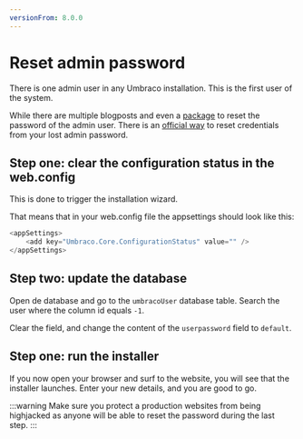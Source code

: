 ```yaml
---
versionFrom: 8.0.0
---
```


# Reset admin password

There is one admin user in any Umbraco installation. This is the first user of the system.

While there are multiple blogposts and even a [package](https://our.umbraco.com/packages/developer-tools/umbraco-admin-reset/) to reset the password of the admin user. There is an [official way](https://twitter.com/Shazwazza/status/1141594930550206464) to reset credentials from your lost admin password.

## Step one: clear the configuration status in the web.config

This is done to trigger the installation wizard.

That means that in your web.config file the appsettings should look like this:

``` csharp
<appSettings>
    <add key="Umbraco.Core.ConfigurationStatus" value="" />
</appSettings>
```

## Step two: update the database

Open de database and go to the `umbracoUser` database table.
Search the user where the column id equals `-1`.

Clear the field, and change the content of the `userpassword` field to `default`.

## Step one: run the installer

If you now open your browser and surf to the website, you will see that the installer launches. Enter your new details, and you are good to go.  

:::warning
Make sure you protect a production websites from being highjacked as anyone will be able to reset the password during the last step.
:::
